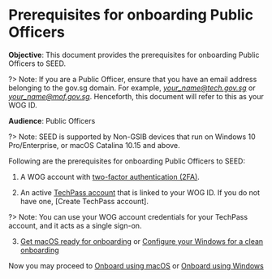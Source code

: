 # Prerequisites for onboarding Public Officers

**Objective**: This document provides the prerequisites for onboarding Public Officers to SEED.

?> Note: If you are a Public Officer, ensure that you have an email address belonging to the gov.sg domain. For example, *your_name@tech.gov.sg* or *your_name@mof.gov.sg*. Henceforth, this document will refer to this as your WOG ID.

**Audience**: Public Officers

?> Note: SEED is supported by Non-GSIB devices that run on Windows 10 Pro/Enterprise, or macOS Catalina 10.15 and above.

Following are the prerequisites for onboarding Public Officers to SEED:

1.  A WOG account with [two-factor authentication (2FA)](https://account.activedirectory.windowsazure.com/Proofup.aspx).

2. An active [TechPass account](https://docs.developer.tech.gov.sg/docs/techpass-documentation/#/onboard?id=public-officer) that is linked to your WOG ID. If you do not have one, [Create TechPass account].

?> Note: You can use your WOG account credentials for your TechPass account, and it acts as a single sign-on.

3. [Get macOS ready for onboarding](seed-pre-onboarding-clean-up-instructions-for-macos) or [Configure your Windows for a clean onboarding](seed-pre-onboarding-clean-up-instructions-for-windows)

 Now you may proceed to [Onboard using macOS](seed-onboarding-instructions-for-macos) or [Onboard using Windows](seed-onboarding-instructions-windows)
